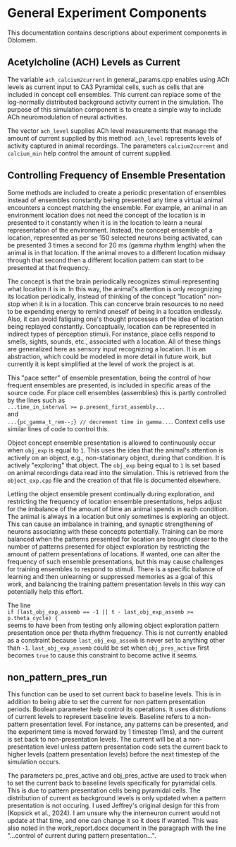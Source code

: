 General Experiment Components
=============================

This documentation contains descriptions about experiment components in Oblomem.

## Acetylcholine (ACH) Levels as Current

The variable `ach_calcium2current` in general_params.cpp enables using ACh levels as current input to CA3 Pyramidal cells, such as cells that are included in concept cell ensembles. This current can replace some of the log-normally distributed background activity current in the simulation. The purpose of this simulation component is to create a simple way to include ACh neuromodulation of neural activities.

The vector `ach_level` supplies ACh level measurements that manage the amount of current supplied by this method. `ach_level` represents levels of activity captured in animal recordings. The parameters `calcium2current` and `calcium_min` help control the amount of current supplied.

## Controlling Frequency of Ensemble Presentation

Some methods are included to create a periodic presentation of ensembles instead of ensembles constantly being presented any time a virtual animal encounters a concept matching the ensemble. For example, an animal in an environment location does not need the concept of the location is in presented to it constantly when it is in the location to learn a neural representation of the environment. Instead, the concept ensemble of a location, represented as per se 150 selected neurons being activated, can be presented 3 times a second for 20 ms (gamma rhythm length) when the animal is in that location. If the animal moves to a different location midway through that second then a different location pattern can start to be presented at that frequency.

The concept is that the brain periodically recognizes stimuli representing what location it is in. In this way, the animal's attention is only recognizing its location periodically, instead of thinking of the concept "location" non-stop when it is in a location. This can concerve brain resources to no need to be expending energy to remind oneself of being in a location endlessly. Also, it can avoid fatiguing one's thought processes of the idea of location being replayed constantly. Concaptually, location can be represented in indirect types of perception stimuli. For instance, place cells respond to smells, sights, sounds, etc., associated with a location. All of these things are generalized here as sensory input recognizing a location. It is an abstraction, which could be modeled in more detail in future work, but currently it is kept simplified at the level of work the project is at.

This "pace setter" of ensemble presentation, being the control of how frequent ensembles are presented, is included in specific areas of the source code. For place cell ensembles (assemblies) this is partly controlled by the lines such as 
<br>`...time_in_interval >= p.present_first_assembly...`
<br>and
<br>`...{pc_gamma_t_rem--;} // decrement time in gamma...`.
Context cells use similar lines of code to control this.

Object concept ensemble presentation is allowed to continuously occur when `obj_exp` is equal to `1`. This uses the idea that the animal's attention is actively on an object, e.g., non-stationary object, during that condition. It is actively "exploring" that object. The `obj_exp` being equal to `1` is set based on animal recordings data read into the simulation. This is retrieved from the `object_exp.cpp` file and the creation of that file is documented elsewhere.

Letting the object ensemble present continually during exploration, and restricting the frequency of location ensemble presentations, helps adjust for the imbalance of the amount of time an animal spends in each condition. The animal is always in a location but only sometimes is exploring an object. This can cause an imbalance in training, and synaptic strengthening of neurons associating with these concepts potentially. Training can be more balanced when the patterns presented for location are brought closer to the number of patterns presented for object exploration by restricting the amount of pattern presentations of locations. If wanted, one can alter the frequency of such ensemble presentations, but this may cause challenges for training ensembles to respond to stimuli. There is a specific balance of learning and then unlearning or suppressed memories as a goal of this work, and balancing the training pattern presentation levels in this way can potentially help this effort.

The line
<br>`if (last_obj_exp_assemb == -1 || t - last_obj_exp_assemb >= p.theta_cycle) {`
<br>seems to have been from testing only allowing object exploration pattern presentation once per theta rhythm frequency. This is not currently enabled as a constraint because `last_obj_exp_assemb` is never set to anything other than `-1`. `last_obj_exp_assemb` could be set when `obj_pres_active` first becomes `true` to cause this constraint to become active it seems.

## non_pattern_pres_run

This function can be used to set current back to baseline levels. This is in addition to being able to set the current for non pattern presentation periods. Boolean parameter help control its operations. It uses distributions of current levels to represent baseline levels. Baseline refers to a non-pattern presentation level. For instance, any patterns can be presented, and the experiment time is moved forward by 1 timestep (1ms), and the current is set back to non-presentation levels. The current will be at a non-presentation level unless pattern presentation code sets the current back to higher levels (pattern presentation levels) before the next timestep of the simulation occurs.

The parameters pc_pres_active and obj_pres_active are used to track when to set the current back to baseline levels specifically for pyramidal cells. This is due to pattern presentation cells being pyramidal cells. The distribution of current as background levels is only updated when a pattern presentation is not occuring. I used Jeffrey's original design for this from (Kopsick et al., 2024). I am unsure why the interneuron current would not update at that time, and one can change it so it does if wanted. This was also noted in the work_report.docx document in the paragraph with the line "...control of current during pattern presentation...".

